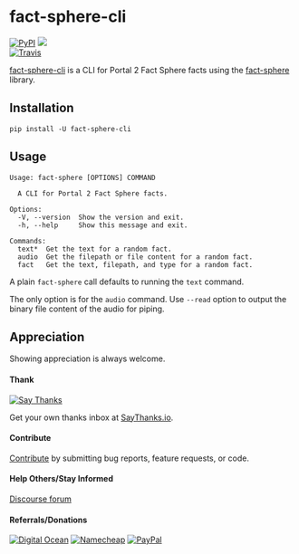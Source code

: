 # fact-sphere-cli

[![PyPI](https://img.shields.io/pypi/v/fact-sphere-cli.svg?label=PyPI)](https://pypi.org/project/fact-sphere-cli/)
![](https://img.shields.io/badge/Python-3.6%2B-blue.svg)  
[![Travis](https://img.shields.io/travis/thebigmunch/fact-sphere-cli.svg?label=Travis)](https://travis-ci.org/thebigmunch/fact-sphere-cli)  

[fact-sphere-cli](https://github.com/thebigmunch/fact-sphere-cli) is a CLI for Portal 2 Fact Sphere facts using the
[fact-sphere](https://github.com/thebigmunch/fact-sphere) library.


## Installation

``pip install -U fact-sphere-cli``


## Usage

```
Usage: fact-sphere [OPTIONS] COMMAND

  A CLI for Portal 2 Fact Sphere facts.

Options:
  -V, --version  Show the version and exit.
  -h, --help     Show this message and exit.

Commands:
  text*  Get the text for a random fact.
  audio  Get the filepath or file content for a random fact.
  fact   Get the text, filepath, and type for a random fact.
```

A plain ``fact-sphere`` call defaults to running the ``text`` command.

The only option is for the ``audio`` command. Use ``--read`` option
to output the binary file content of the audio for piping.


## Appreciation

Showing appreciation is always welcome.

#### Thank

[![Say Thanks](https://img.shields.io/badge/thank-thebigmunch-blue.svg?style=flat-square)](https://saythanks.io/to/thebigmunch)

Get your own thanks inbox at [SayThanks.io](https://saythanks.io/).

#### Contribute

[Contribute](https://github.com/thebigmunch/fact-sphere-cli/blob/master/.github/CONTRIBUTING.md) by submitting bug reports, feature requests, or code.

#### Help Others/Stay Informed

[Discourse forum](https://forum.thebigmunch.me/)

#### Referrals/Donations

[![Digital Ocean](https://img.shields.io/badge/Digital_Ocean-referral-orange.svg?style=flat-square)](https://bit.ly/DigitalOcean-tbm-referral) [![Namecheap](https://img.shields.io/badge/Namecheap-referral-orange.svg?style=flat-square)](http://bit.ly/Namecheap-tbm-referral) [![PayPal](https://img.shields.io/badge/PayPal-donate-brightgreen.svg?style=flat-square)](https://bit.ly/PayPal-thebigmunch)
